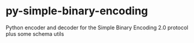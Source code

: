 # py-simple-binary-encoding
Python encoder and decoder for the Simple Binary Encoding 2.0 protocol plus some schema utils
